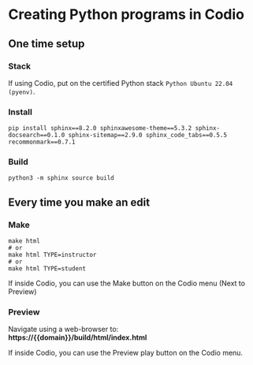 # Creating Python programs in Codio

## One time setup

### Stack
If using Codio, put on the certified Python stack `Python Ubuntu 22.04 (pyenv)`. 

### Install

```
pip install sphinx==8.2.0 sphinxawesome-theme==5.3.2 sphinx-docsearch==0.1.0 sphinx-sitemap==2.9.0 sphinx_code_tabs==0.5.5 recommonmark==0.7.1
```

### Build

```
python3 -m sphinx source build
```

## Every time you make an edit

### Make

```
make html
# or
make html TYPE=instructor
# or 
make html TYPE=student
```
If inside Codio, you can use the Make button on the Codio menu (Next to Preview)

### Preview

Navigate using a web-browser to: **https://{{domain}}/build/html/index.html**

If inside Codio, you can use the Preview play button on the Codio menu.
